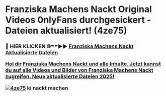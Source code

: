# Franziska Machens Nackt Original Videos 0nlyFans durchgesickert - Dateien aktualisiert! (4ze75)

<h3>🔴 HIER KLICKEN 🌐==►► <a href="https://tinyurl.com/h6vf6nb8" rel="nofollow">Franziska Machens Nackt Aktualisierte Dateien

Hol dir Franziska Machens Nackt und alle Inhalte. Jetzt kannst du auf alle Videos und Bilder von Franziska Machens Nackt zugreifen. Neue aktualisierte Dateien 2025!

[![4ze75](https://i.imgur.com/sD4kR3V.gif)](https://tinyurl.com/h6vf6nb8)
ki nackt machen